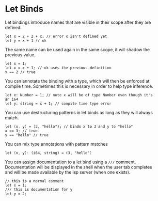 # Let Binds

Let bindings introduce names that are visible in their scope after they are
defined.

```
let x = 2 + 2 + x; // error x isn't defined yet
let y = x + 1 // ok
```

The same name can be used again in the same scope, it will shadow the previous
value.

```
let x = 1;
let x = x + 1; // ok uses the previous definition
x == 2 // true
```

You can annotate the binding with a type, which will then be enforced at compile
time. Sometimes this is necessary in order to help type inference.

```
let x: Number = 1; // note x will be of type Number even though it's an i64
let y: string = x + 1; // compile time type error
```

You can use destructuring patterns in let binds as long as they will always
match.

```
let (x, y) = (3, "hello"); // binds x to 3 and y to "hello"
x == 3; // true
y == "hello" // true
```

You can mix type annotations with pattern matches

```
let (x, y): (i64, string) = (3, "hello")
```

You can assign documentation to a let bind using a `///` comment. Documentation
will be displayed in the shell when the user tab completes and will be made
available by the lsp server (when one exists).

```
// this is a normal comment
let x = 1;
/// this is documentation for y
let y = 2;
```
